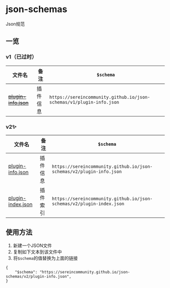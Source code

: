# json-schemas

Json规范

## 一览

### v1（已过时）

| 文件名                                                                                                    | 备注     | `$schema`                                                            |
| --------------------------------------------------------------------------------------------------------- | -------- | -------------------------------------------------------------------- |
| [~~plugin-info.json~~](https://github.com/SereinCommunity/json-schemas/blob/main/src/v1/plugin-info.json) | 插件信息 | `https://sereincommunity.github.io/json-schemas/v1/plugin-info.json` |

### v2✨

| 文件名                                                                                                  | 备注     | `$schema`                                                             |
| ------------------------------------------------------------------------------------------------------- | -------- | --------------------------------------------------------------------- |
| [plugin-info.json](https://github.com/SereinCommunity/json-schemas/blob/main/src/v2/plugin-info.json)   | 插件信息 | `https://sereincommunity.github.io/json-schemas/v2/plugin-info.json`  |
| [plugin-index.json](https://github.com/SereinCommunity/json-schemas/blob/main/src/v2/plugin-index.json) | 插件索引 | `https://sereincommunity.github.io/json-schemas/v2/plugin-index.json` |

## 使用方法

1. 新建一个JSON文件
2. 复制如下文本到该文件中
3. 将`$schema`的值替换为上面的链接

```jsonc
{
    "$schema": "https://sereincommunity.github.io/json-schemas/v2/plugin-info.json",
}
```
